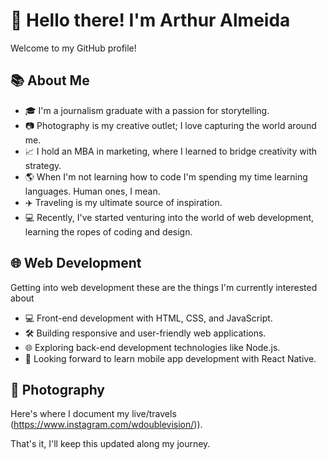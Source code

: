 # 👋 Hello there! I'm Arthur Almeida

Welcome to my GitHub profile!

## 📚 About Me

- 🎓 I'm a journalism graduate with a passion for storytelling.
- 📷 Photography is my creative outlet; I love capturing the world around me.
- 📈 I hold an MBA in marketing, where I learned to bridge creativity with strategy.
- 🌎 When I'm not learning how to code I'm spending my time learning languages. Human ones, I mean. 
- ✈️ Traveling is my ultimate source of inspiration.
- 💻 Recently, I've started venturing into the world of web development, learning the ropes of coding and design.

## 🌐 Web Development

Getting into web development these are the things I'm currently interested about

- 💻 Front-end development with HTML, CSS, and JavaScript.
- 🛠️ Building responsive and user-friendly web applications.
- 🌐 Exploring back-end development technologies like Node.js.
- 📱 Looking forward to learn mobile app development with React Native.

## 📸 Photography

Here's where I document my live/travels (https://www.instagram.com/wdoublevision/)).

That's it, I'll keep this updated along my journey.
